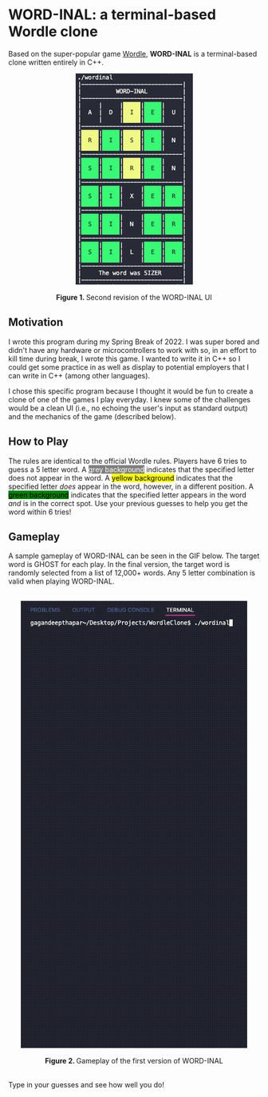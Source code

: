 # **WORD-INAL**: a terminal-based Wordle clone
Based on the super-popular game [Wordle](https://www.nytimes.com/games/wordle/index.html), **WORD-INAL** is a terminal-based clone written entirely in C++.

<p align="center">
  <img src="./rev2_UI.png">
</p>

<div align="center"> <strong> Figure 1. </strong> Second revision of the WORD-INAL UI</div>


## **Motivation**
I wrote this program during my Spring Break of 2022. I was super bored and didn't have any hardware or microcontrollers to work with so, in an effort to kill time during break, I wrote this game. I wanted to write it in C++ so I could get some practice in as well as display to potential employers that I can write in C++ (among other languages). 

I chose this specific program because I thought it would be fun to create a clone of one of the games I play everyday. I knew some of the challenges would be a clean UI (i.e., no echoing the user's input as standard output) and the mechanics of the game (described below). 

## **How to Play**
The rules are identical to the official Wordle rules. Players have 6 tries to guess a 5 letter word. A 
 <span style="color:white;background-color:grey">grey background</span>
 indicates that the specified letter does not appear in the word. A
 <span style="color:black;background-color:yellow">yellow background</span>
 indicates that the specified letter *does* appear in the word, however, in a different position. A
 <span style="color:black;background-color:green">green background</span>
 indicates that the specified letter appears in the word *and* is in the correct spot. Use your previous guesses to help you get the word within 6 tries!

## **Gameplay**
A sample gameplay of WORD-INAL can be seen in the GIF below. The target word is GHOST for each play. In the final version, the target word is randomly selected from a list of 12,000+ words. Any 5 letter combination is valid when playing WORD-INAL.<br><br>

<p align="center">
  <img src="rev2gif.gif">
</p>

<div align="center"> <strong> Figure 2. </strong> Gameplay of the first version of WORD-INAL</div>


<br>Type in your guesses and see how well you do!<br><br>